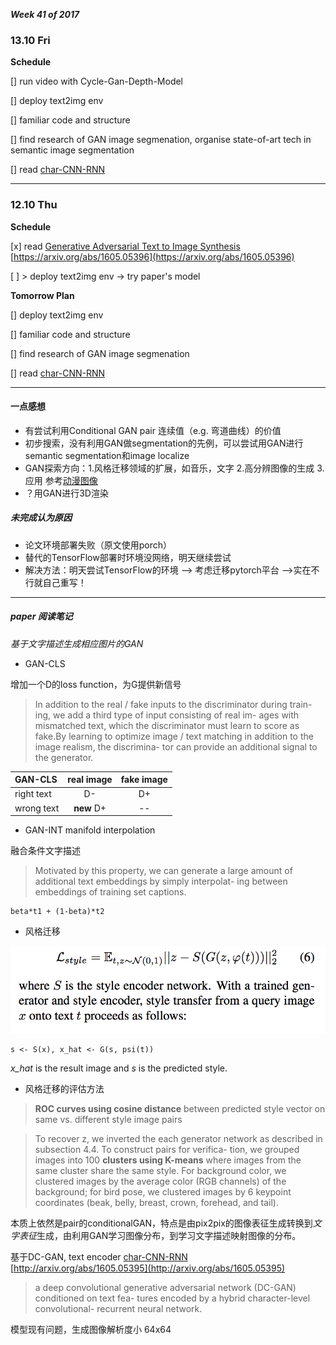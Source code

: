 ***Week 41 of 2017***


### 13.10 Fri

**Schedule**

[] run video with Cycle-Gan-Depth-Model

[] deploy text2img env

[] familiar code and structure

[] find research of GAN image segmenation, organise state-of-art tech in semantic image segmentation

[] read [char-CNN-RNN](./pages/1605.05395.pdf)

---

### 12.10 Thu

**Schedule**

[x] read [Generative Adversarial Text to Image Synthesis](pages/1605.05396.pdf) [https://arxiv.org/abs/1605.05396](https://arxiv.org/abs/1605.05396)

[ ] > deploy text2img env -> try paper's model

**Tomorrow Plan**

[] deploy text2img env

[] familiar code and structure

[] find research of GAN image segmenation

[] read [char-CNN-RNN](./pages/1605.05395.pdf)

---

#### 一点感想

- 有尝试利用Conditional GAN pair 连续值（e.g. 弯道曲线）的价值
- 初步搜索，没有利用GAN做segmentation的先例，可以尝试用GAN进行semantic segmentation和image localize
- GAN探索方向：1.风格迁移领域的扩展，如音乐，文字 2.高分辨图像的生成 3.应用 参考[动漫图像](https://hiroshiba.github.io/girl_friend_factory/index.html)
- ？用GAN进行3D渲染

##### 未完成认为原因

- 论文环境部署失败（原文使用porch）
- 替代的TensorFlow部署时环境没网络，明天继续尝试
- 解决方法：明天尝试TensorFlow的环境 --> 考虑迁移pytorch平台 -->实在不行就自己重写！

---

##### **paper 阅读笔记**

*基于文字描述生成相应图片的GAN*


- GAN-CLS

增加一个D的loss function，为G提供新信号

> In addition to the real / fake inputs to the discriminator during train- ing, we add a third type of input consisting of real im- ages with mismatched text, which the discriminator must learn to score as fake.By learning to optimize image / text matching in addition to the image realism, the discrimina- tor can provide an additional signal to the generator.


| GAN-CLS  | real image  | fake image|
|:----- |:--------:|:----------:|
| right text | D- |  D+ |
| wrong text | **new** D+ |  -- |


- GAN-INT manifold interpolation

融合条件文字描述

> Motivated by this property, we can generate a large amount of additional text embeddings by simply interpolat- ing between embeddings of training set captions.

```
beta*t1 + (1-beta)*t2
```

- 风格迁移

![style encoder](./images/text2img-styleencoder.png)

```
s <- S(x), x_hat <- G(s, psi(t))
```

*x_hat* is the result image and *s* is the predicted style.

- 风格迁移的评估方法

> **ROC curves using cosine distance** between predicted style vector on same vs. different style image pairs

> To recover z, we inverted the each generator network as described in subsection 4.4. To construct pairs for verifica- tion, we grouped images into 100 **clusters using K-means** where images from the same cluster share the same style. For background color, we clustered images by the average color (RGB channels) of the background; for bird pose, we clustered images by 6 keypoint coordinates (beak, belly, breast, crown, forehead, and tail).


本质上依然是pair的conditionalGAN，特点是由pix2pix的图像表征生成转换到*文字表征*生成，由利用GAN学习图像分布，到学习文字描述映射图像的分布。

基于DC-GAN, text encoder [char-CNN-RNN](./pages/1605.05395.pdf) [http://arxiv.org/abs/1605.05395](http://arxiv.org/abs/1605.05395)

> a deep convolutional generative adversarial network (DC-GAN) conditioned on text fea- tures encoded by a hybrid character-level convolutional- recurrent neural network. 

模型现有问题，生成图像解析度小 64x64
